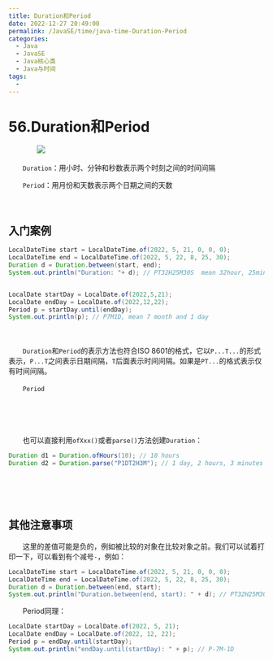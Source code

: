 ```yaml
---
title: Duration和Period
date: 2022-12-27 20:49:00
permalink: /JavaSE/time/java-time-Duration-Period
categories:
  - Java
  - JavaSE
  - Java核心类
  - Java与时间
tags:
  - 
---
```




# 56.Duration和Period

　　‍　　​![](https://image.peterjxl.com/blog/Mikasa.jpg)


　　​`Duration`​ ：用小时、分钟和秒数表示两个时刻之间的时间间隔

　　​`Period`​：用月份和天数表示两个日期之间的天数

<!-- more -->　　‍

## 入门案例

```java
LocalDateTime start = LocalDateTime.of(2022, 5, 21, 0, 0, 0);
LocalDateTime end = LocalDateTime.of(2022, 5, 22, 8, 25, 30);
Duration d = Duration.between(start, end);
System.out.println("Duration: "+ d); // PT32H25M30S  mean 32hour, 25min and 30sec


LocalDate startDay = LocalDate.of(2022,5,21);
LocalDate endDay = LocalDate.of(2022,12,22);
Period p = startDay.until(endDay);
System.out.println(p); // P7M1D, mean 7 month and 1 day
```

　　‍

　　`Duration`​和`Period`​的表示方法也符合ISO 8601的格式，它以`P...T...`​的形式表示，`P...T`​之间表示日期间隔，`T`​后面表示时间间隔。如果是`PT...`​的格式表示仅有时间间隔。

　　​`Period`​

　　‍

　　‍

　　也可以直接利用`ofXxx()`​或者`parse()`​方法创建`Duration`​：

```java
Duration d1 = Duration.ofHours(10); // 10 hours
Duration d2 = Duration.parse("P1DT2H3M"); // 1 day, 2 hours, 3 minutes
```

　　‍

　　‍

## 其他注意事项

　　这里的差值可能是负的，例如被比较的对象在比较对象之前。我们可以试着打印一下，可以看到有个减号`-`​，例如：

```java
LocalDateTime start = LocalDateTime.of(2022, 5, 21, 0, 0, 0);
LocalDateTime end = LocalDateTime.of(2022, 5, 22, 8, 25, 30);
Duration d = Duration.between(end, start);
System.out.println("Duration.between(end, start): " + d); // PT32H25M30S mean 32hour, 25min and 30sec
```

　　Period同理：

```java
LocalDate startDay = LocalDate.of(2022, 5, 21);
LocalDate endDay = LocalDate.of(2022, 12, 22);
Period p = endDay.until(startDay);
System.out.println("endDay.until(startDay): " + p); // P-7M-1D
```

　　‍

　　‍
